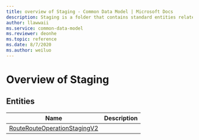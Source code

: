 ```yaml
---
title: overview of Staging - Common Data Model | Microsoft Docs
description: Staging is a folder that contains standard entities related to the Common Data Model.
author: llawwaii
ms.service: common-data-model
ms.reviewer: deonhe
ms.topic: reference
ms.date: 8/7/2020
ms.author: weiluo
---
```


# Overview of Staging


## Entities

|Name|Description|
|---|---|
|[RouteRouteOperationStagingV2](RouteRouteOperationStagingV2.md)||
